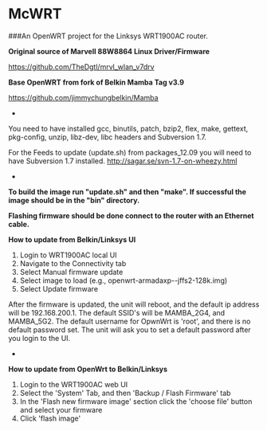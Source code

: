 McWRT
=====

###An OpenWRT project for the Linksys WRT1900AC router.

**Original source of Marvell 88W8864 Linux Driver/Firmware**

https://github.com/TheDgtl/mrvl_wlan_v7drv

**Base OpenWRT from fork of Belkin Mamba Tag v3.9**

https://github.com/jimmychungbelkin/Mamba

-

You need to have installed gcc, binutils, patch, bzip2, flex, make, gettext, pkg-config, unzip, libz-dev, libc headers and Subversion 1.7.

For the Feeds to update (update.sh) from packages_12.09 you will need to have Subversion 1.7 installed.
http://sagar.se/svn-1.7-on-wheezy.html

-

**To build the image run "update.sh" and then "make". If successful the image should be in the "bin" directory.**

**Flashing firmware should be done connect to the router with an Ethernet cable.**

**How to update from Belkin/Linksys UI**

1. Login to WRT1900AC local UI
2. Navigate to the Connectivity tab
3. Select Manual firmware update
4. Select image to load (e.g., openwrt-armadaxp--jffs2-128k.img)
5. Select Update firmware

After the firmware is updated, the unit will reboot, and the default ip address will be 192.168.200.1. 
The default SSID's will be MAMBA_2G4, and MAMBA_5G2.
The default username for OpwnWrt is 'root', and there is no default password set.
The unit will ask you to set a default password after you login to the UI.

-

**How to update from OpenWrt to Belkin/Linksys**

1. Login to the WRT1900AC web UI
2. Select the 'System' Tab, and then 'Backup / Flash Firmware' tab
3. In the 'Flash new firmware image' section click the 'choose file' button and select your firmware
4. Click 'flash image'
